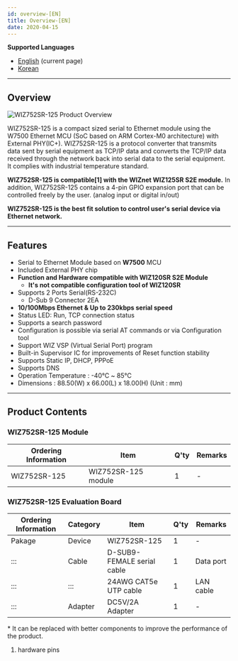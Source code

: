 ```yaml
---
id: overview-[EN]
title: Overview-[EN]
date: 2020-04-15
---
```


 **Supported Languages**  
* [English](overview-[EN]) (current page)  
* [Korean](overview-[KO])

-----

## Overview

![WIZ752SR-125 Product
Overview](/img/products/s2e_module/wiz752sr-125/wiz752sr-125_overview.png)

WIZ752SR-125 is a compact sized serial to Ethernet module using the
W7500 Ethernet MCU (SoC based on ARM Cortex-M0 architecture) with
External PHY(IC+). WIZ752SR-125 is a protocol converter that transmits
data sent by serial equipment as TCP/IP data and converts the TCP/IP
data received through the network back into serial data to the serial
equipment. It complies with industrial temperature standard.

**WIZ752SR-125 is compatible\[1\] with the WIZnet WIZ125SR S2E module.**
In addition, WIZ752SR-125 contains a 4-pin GPIO expansion port that can
be controlled freely by the user. (analog input or digital in/out)

**WIZ752SR-125 is the best fit solution to control user's serial device
via Ethernet network.**

-----

## Features

  - Serial to Ethernet Module based on **W7500** MCU
  - Included External PHY chip
  - **Function and Hardware compatible with WIZ120SR S2E Module**
      - **It's not compatible configuration tool of WIZ120SR**
  - Supports 2 Ports Serial(RS-232C)
      - D-Sub 9 Connector 2EA
  - **10/100Mbps Ethernet & Up to 230kbps serial speed**
  - Status LED: Run, TCP connection status
  - Supports a search password 
  - Configuration is possible via serial AT commands or via
    Configuration tool 
  - Support WIZ VSP (Virtual Serial Port) program
  - Built-in Supervisor IC for improvements of Reset function stability
  - Supports Static IP, DHCP, PPPoE
  - Supports DNS
  - Operation Temperature : -40℃ \~ 85℃
  - Dimensions : 88.50(W) x 66.00(L) x 18.00(H) (Unit : mm)

-----

## Product Contents

### WIZ752SR-125 Module

| Ordering Information | Item                | Q'ty | Remarks |
| -------------------- | ------------------- | ---- | ------- |
| WIZ752SR-125         | WIZ752SR-125 module | 1    | \-      |

### WIZ752SR-125 Evaluation Board

| Ordering Information | Category | Item                       | Q'ty | Remarks   |
| -------------------- | -------- | -------------------------- | ---- | --------- |
| Pakage               | Device   | WIZ752SR-125               | 1    | \-        |
| :::                  | Cable    | D-SUB9-FEMALE serial cable | 1    | Data port |
| :::                  | :::      | 24AWG CAT5e UTP cable      | 1    | LAN cable |
| :::                  | Adapter  | DC5V/2A Adapter            | 1    | \-        |

\* It can be replaced with better components to improve the performance
of the product.

1.  hardware pins
